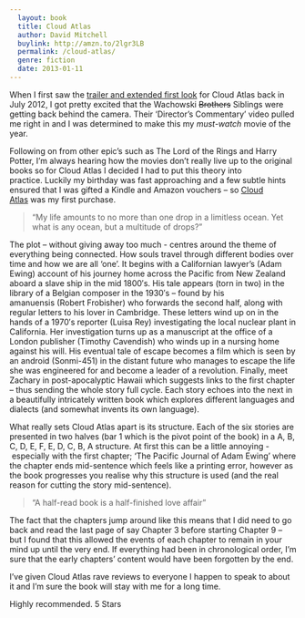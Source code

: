 ```yaml
---
  layout: book
  title: Cloud Atlas
  author: David Mitchell
  buylink: http://amzn.to/2lgr3LB
  permalink: /cloud-atlas/
  genre: fiction
  date: 2013-01-11
---
```



When I first saw the <a href="http://trailers.apple.com/trailers/wb/cloudatlas/" target="_blank">trailer and extended first look</a> for Cloud Atlas back in July 2012, I got pretty excited that the Wachowski ~~Brothers~~ Siblings were getting back behind the camera. Their ‘Director’s Commentary’ video pulled me right in and I was determined to make this my _must-watch_ movie of the year.

Following on from other epic’s such as The Lord of the Rings and Harry Potter, I’m always hearing how the movies don’t really live up to the original books so for Cloud Atlas I decided I had to put this theory into practice. Luckily my birthday was fast approaching and a few subtle hints ensured that I was gifted a Kindle and Amazon vouchers – so <a href="http://amzn.to/1UfH4pJ" target="_blank" title="Cloud Atlas Kindle Edition">Cloud Atlas</a> was my first purchase.

> “My life amounts to no more than one drop in a limitless ocean. Yet what is any ocean, but a multitude of drops?”

The plot – without giving away too much - centres around the theme of everything being connected. How souls travel through different bodies over time and how we are all ‘one’. It begins with a Californian lawyer’s (Adam Ewing) account of his journey home across the Pacific from New Zealand aboard a slave ship in the mid 1800′s. His tale appears (torn in two) in the library of a Belgian composer in the 1930′s – found by his amanuensis (Robert Frobisher) who forwards the second half, along with regular letters to his lover in Cambridge. These letters wind up on in the hands of a 1970′s reporter (Luisa Rey) investigating the local nuclear plant in California. Her investigation turns up as a manuscript at the office of a London publisher (Timothy Cavendish) who winds up in a nursing home against his will. His eventual tale of escape becomes a film which is seen by an android (Sonmi-451) in the distant future who manages to escape the life she was engineered for and become a leader of a revolution. Finally, meet Zachary in post-apocalyptic Hawaii which suggests links to the first chapter – thus sending the whole story full cycle. Each story echoes into the next in a beautifully intricately written book which explores different languages and dialects (and somewhat invents its own language).

What really sets Cloud Atlas apart is its structure. Each of the six stories are presented in two halves (bar 1 which is the pivot point of the book) in a A, B, C, D, E, F, E, D, C, B, A structure. At first this can be a little annoying - especially with the first chapter; ‘The Pacific Journal of Adam Ewing’ where the chapter ends mid-sentence which feels like a printing error, however as the book progresses you realise why this structure is used (and the real reason for cutting the story mid-sentence).

> “A half-read book is a half-finished love affair”

The fact that the chapters jump around like this means that I did need to go back and read the last page of say Chapter 3 before starting Chapter 9 – but I found that this allowed the events of each chapter to remain in your mind up until the very end. If everything had been in chronological order, I’m sure that the early chapters’ content would have been forgotten by the end.

I’ve given Cloud Atlas rave reviews to everyone I happen to speak to about it and I’m sure the book will stay with me for a long time.

Highly recommended. 5 Stars
